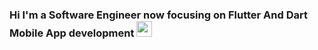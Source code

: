 ### Hi I'm a Software Engineer now focusing on Flutter And Dart Mobile App development <img src="https://media.giphy.com/media/hvRJCLFzcasrR4ia7z/giphy.gif" width="25px">

<!--
**rexdev-labs/rexdev-labs** is a ✨ _special_ ✨ repository because its `README.md` (this file) appears on your GitHub profile.

Here are some ideas to get you started:

- 🔭 I’m currently working on ...
- 🌱 I’m currently learning ...
- 👯 I’m looking to collaborate on ...
- 🤔 I’m looking for help with ...
- 💬 Ask me about ...
- 📫 How to reach me: ...
- 😄 Pronouns: ...
- ⚡ Fun fact: ...
-->
